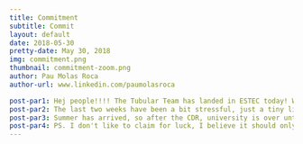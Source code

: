 ```yaml
---
title: Commitment
subtitle: Commit
layout: default
date: 2018-05-30
pretty-date: May 30, 2018
img: commitment.png
thumbnail: commitment-zoom.png
author: Pau Molas Roca
author-url: www.linkedin.com/paumolasroca

post-par1: Hej people!!!! The Tubular Team has landed in ESTEC today! We feel ready for tomorrows quest, excited to show our work to the panel! 
post-par2: The last two weeks have been a bit stressful, just a tiny little bit, having to take the exams before the rest if the class (thanks to our university to make it possible, they always commit to it giving all the facilities to their students! Tack så mycket!). So, two exams, a bunch of projects to submit and, of course the CDR presentation. Just a few adjustments during our flights to the main land and everything is set for tomorrow.
post-par3: Summer has arrived, so after the CDR, university is over until September. Next time you hear from me I will be writing from my beloved Catalonia! Can't wait for that! I leave the Swedish summer to get a REAL summer, time to get some tan and enjoy the family and friends time! Some Bexus work as well making sure our building team staying in Kiruna have all they need to set the mechanical components and pneumatic system ready for the late July revision! Over now, may the force be with us tomorrow! 
post-par4: PS. I don't like to claim for luck, I believe it should only be asked for when life is in danger! Tomorrow is just a challenging step and we gotta give it all! Always commit to what you want!
---
```

